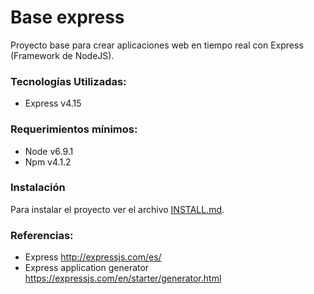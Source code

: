 # Base express

Proyecto base para crear aplicaciones web en tiempo real con Express (Framework de NodeJS).

### Tecnologías Utilizadas:
- Express v4.15

### Requerimientos mínimos:
- Node v6.9.1
- Npm v4.1.2

### Instalación

Para instalar el proyecto ver el archivo
 [INSTALL.md](https://github.com/waquispe/base-express/blob/master/INSTALL.md).

### Referencias:
- Express http://expressjs.com/es/
- Express application generator https://expressjs.com/en/starter/generator.html
